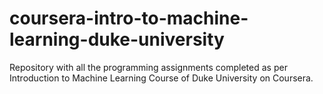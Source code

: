 # coursera-intro-to-machine-learning-duke-university
Repository with all the programming assignments completed as per Introduction to Machine Learning Course of Duke University on Coursera.

